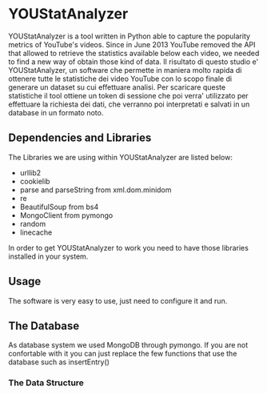 YOUStatAnalyzer
===============

YOUStatAnalyzer is a tool written in Python able to capture the popularity metrics of YouTube's videos. Since in June 2013 YouTube removed the API that allowed to retrieve the statistics available below each video, we needed to find a new way of obtain those kind of data. Il risultato di questo studio e' YOUStatAnalyzer, un software che permette in maniera molto rapida di ottenere tutte le statistiche dei video YouTube con lo scopo finale di generare un dataset su cui effettuare analisi. Per scaricare queste statistiche il tool ottiene un token di sessione che poi verra' utilizzato per effettuare la richiesta dei dati, che verranno poi interpretati e salvati in un database in un formato noto.

## Dependencies and Libraries

The Libraries we are using within YOUStatAnalyzer are listed below:

- urllib2
- cookielib
- parse and parseString from xml.dom.minidom
- re
- BeautifulSoup from bs4
- MongoClient from pymongo
- random
- linecache

In order to get YOUStatAnalyzer to work you need to have those libraries installed in your system.

## Usage

The software is very easy to use, just need to configure it and run.

## The Database

As database system we used MongoDB through pymongo. If you are not confortable with it you can just replace the few functions that use the database such as insertEntry()

### The Data Structure

